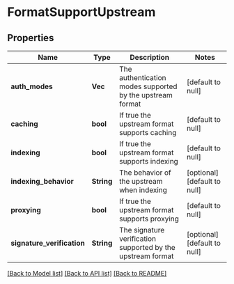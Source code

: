 # FormatSupportUpstream

## Properties
Name | Type | Description | Notes
------------ | ------------- | ------------- | -------------
**auth_modes** | **Vec<String>** | The authentication modes supported by the upstream format | [default to null]
**caching** | **bool** | If true the upstream format supports caching | [default to null]
**indexing** | **bool** | If true the upstream format supports indexing | [default to null]
**indexing_behavior** | **String** | The behavior of the upstream when indexing | [optional] [default to null]
**proxying** | **bool** | If true the upstream format supports proxying | [default to null]
**signature_verification** | **String** | The signature verification supported by the upstream format | [optional] [default to null]

[[Back to Model list]](../README.md#documentation-for-models) [[Back to API list]](../README.md#documentation-for-api-endpoints) [[Back to README]](../README.md)


